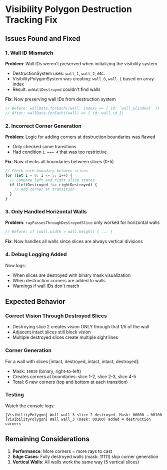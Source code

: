 # Visibility Polygon Destruction Tracking Fix

## Issues Found and Fixed

### 1. Wall ID Mismatch
**Problem**: Wall IDs weren't preserved when initializing the visibility system
- DestructionSystem uses: `wall_1`, `wall_2`, etc.
- VisibilityPolygonSystem was creating: `wall_0`, `wall_1` based on array index
- Result: `onWallDestroyed` couldn't find walls

**Fix**: Now preserving wall IDs from destruction system
```typescript
// Before: wallData.forEach((wall, index) => { id: `wall_${index}` })
// After: wallData.forEach((wall) => { id: wall.id })
```

### 2. Incorrect Corner Generation
**Problem**: Logic for adding corners at destruction boundaries was flawed
- Only checked some transitions
- Had condition `i === 4` that was too restrictive

**Fix**: Now checks all boundaries between slices (0-5)
```typescript
// Check each boundary between slices
for (let i = 0; i <= 5; i++) {
  // Compare left and right slice states
  if (leftDestroyed !== rightDestroyed) {
    // Add corner at transition
  }
}
```

### 3. Only Handled Horizontal Walls
**Problem**: `rayPassesThroughDestroyedSlice` only worked for horizontal walls
```typescript
// Before: if (wall.width > wall.height) { ... }
```

**Fix**: Now handles all walls since slices are always vertical divisions

### 4. Debug Logging Added
Now logs:
- When slices are destroyed with binary mask visualization
- When destruction corners are added to walls
- Warnings if wall IDs don't match

## Expected Behavior

### Correct Vision Through Destroyed Slices
- Destroying slice 2 creates vision ONLY through that 1/5 of the wall
- Adjacent intact slices still block vision
- Multiple destroyed slices create multiple sight lines

### Corner Generation
For a wall with slices [intact, destroyed, intact, intact, destroyed]:
- Mask: `10010` (binary, right-to-left)
- Creates corners at boundaries: slice 1-2, slice 2-3, slice 4-5
- Total: 6 new corners (top and bottom at each transition)

### Testing
Watch the console logs:
```
[VisibilityPolygon] Wall wall_3 slice 2 destroyed. Mask: 00000 → 00100
[VisibilityPolygon] Wall wall_3 (mask: 00100) added 4 destruction corners
```

## Remaining Considerations

1. **Performance**: More corners = more rays to cast
2. **Edge Cases**: Fully destroyed walls (mask: 11111) skip corner generation
3. **Vertical Walls**: All walls work the same way (5 vertical slices) 